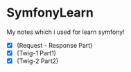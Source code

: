 # SymfonyLearn
My notes which i used for learn symfony!

- [x] (Request - Response Part)
- [x] (Twig-1 Part1)
- [x] (Twig-2 Part2)
